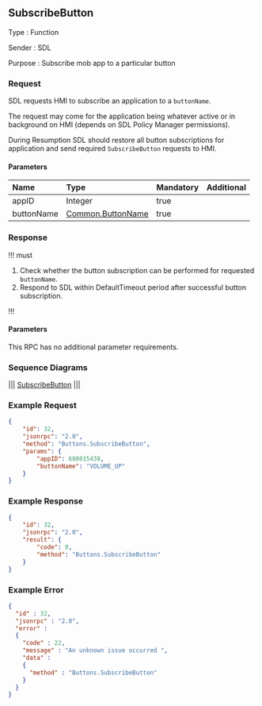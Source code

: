 ## SubscribeButton

Type
: Function  

Sender
: SDL

Purpose
: Subscribe mob app to a particular button

### Request
SDL requests HMI to subscribe an application to a `buttonName`.

The request may come for the application being whatever active or in background on HMI (depends on SDL Policy Manager permissions).

During Resumption SDL should restore all button subscriptions for application and send required `SubscribeButton` requests to HMI.

#### Parameters

|Name|Type|Mandatory|Additional|
|:---|:---|:--------|:---------|
|appID|Integer|true||
|buttonName|[Common.ButtonName](../../common/enums/#buttonname)|true||

### Response

!!! must
1. Check whether the button subscription can be performed for requested `buttonName`. 
2. Respond to SDL within DefaultTimeout period after successful button subscription.

!!!

#### Parameters
This RPC has no additional parameter requirements.

### Sequence Diagrams
|||
[SubscribeButton](./assets/SubscribeButton.png)
|||

### Example Request

```json
{
    "id": 32,
    "jsonrpc": "2.0",
    "method": "Buttons.SubscribeButton",
    "params": {
        "appID": 680015438,
        "buttonName": "VOLUME_UP"
    }
}
```

### Example Response

```json
{
    "id": 32,
    "jsonrpc": "2.0",
    "result": {
        "code": 0,
        "method": "Buttons.SubscribeButton"
    }
}
```

### Example Error 

```json
{
  "id" : 32,
  "jsonrpc" : "2.0",
  "error" :
  {
    "code" : 22,
    "message" : "An unknown issue occurred ",
    "data" :
    {
      "method" : "Buttons.SubscribeButton"
    }
  }
}
```
